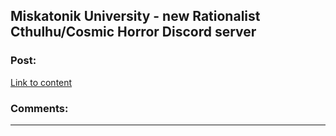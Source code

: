 ## Miskatonik University - new Rationalist Cthulhu/Cosmic Horror Discord server

### Post:

[Link to content]()

### Comments:

---


